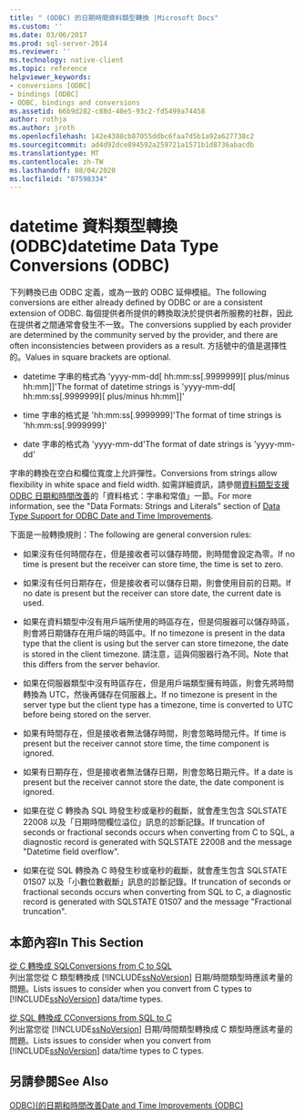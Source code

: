 ```yaml
---
title: " (ODBC) 的日期時間資料類型轉換 |Microsoft Docs"
ms.custom: ''
ms.date: 03/06/2017
ms.prod: sql-server-2014
ms.reviewer: ''
ms.technology: native-client
ms.topic: reference
helpviewer_keywords:
- conversions [ODBC]
- bindings [ODBC]
- ODBC, bindings and conversions
ms.assetid: 66b9d282-c88d-40e5-93c2-fd5499a74458
author: rothja
ms.author: jroth
ms.openlocfilehash: 142e4388cb87055ddbc6faa7d5b1a92a627738c2
ms.sourcegitcommit: ad4d92dce894592a259721a1571b1d8736abacdb
ms.translationtype: MT
ms.contentlocale: zh-TW
ms.lasthandoff: 08/04/2020
ms.locfileid: "87598334"
---
```

# <a name="datetime-data-type-conversions-odbc"></a><span data-ttu-id="7414d-102">datetime 資料類型轉換 (ODBC)</span><span class="sxs-lookup"><span data-stu-id="7414d-102">datetime Data Type Conversions (ODBC)</span></span>
  <span data-ttu-id="7414d-103">下列轉換已由 ODBC 定義，或為一致的 ODBC 延伸模組。</span><span class="sxs-lookup"><span data-stu-id="7414d-103">The following conversions are either already defined by ODBC or are a consistent extension of ODBC.</span></span> <span data-ttu-id="7414d-104">每個提供者所提供的轉換取決於提供者所服務的社群，因此在提供者之間通常會發生不一致。</span><span class="sxs-lookup"><span data-stu-id="7414d-104">The conversions supplied by each provider are determined by the community served by the provider, and there are often inconsistencies between providers as a result.</span></span> <span data-ttu-id="7414d-105">方括號中的值是選擇性的。</span><span class="sxs-lookup"><span data-stu-id="7414d-105">Values in square brackets are optional.</span></span>  
  
-   <span data-ttu-id="7414d-106">datetime 字串的格式為 'yyyy-mm-dd[ hh:mm:ss[.9999999][ plus/minus hh:mm]]'</span><span class="sxs-lookup"><span data-stu-id="7414d-106">The format of datetime strings is 'yyyy-mm-dd[ hh:mm:ss[.9999999][ plus/minus hh:mm]]'</span></span>  
  
-   <span data-ttu-id="7414d-107">time 字串的格式是 'hh:mm:ss[.9999999]'</span><span class="sxs-lookup"><span data-stu-id="7414d-107">The format of time strings is 'hh:mm:ss[.9999999]'</span></span>  
  
-   <span data-ttu-id="7414d-108">date 字串的格式為 'yyyy-mm-dd'</span><span class="sxs-lookup"><span data-stu-id="7414d-108">The format of date strings is 'yyyy-mm-dd'</span></span>  
  
 <span data-ttu-id="7414d-109">字串的轉換在空白和欄位寬度上允許彈性。</span><span class="sxs-lookup"><span data-stu-id="7414d-109">Conversions from strings allow flexibility in white space and field width.</span></span> <span data-ttu-id="7414d-110">如需詳細資訊，請參閱[資料類型支援 ODBC 日期和時間改善](data-type-support-for-odbc-date-and-time-improvements.md)的「資料格式：字串和常值」一節。</span><span class="sxs-lookup"><span data-stu-id="7414d-110">For more information, see the "Data Formats: Strings and Literals" section of [Data Type Support for ODBC Date and Time Improvements](data-type-support-for-odbc-date-and-time-improvements.md).</span></span>  
  
 <span data-ttu-id="7414d-111">下面是一般轉換規則：</span><span class="sxs-lookup"><span data-stu-id="7414d-111">The following are general conversion rules:</span></span>  
  
-   <span data-ttu-id="7414d-112">如果沒有任何時間存在，但是接收者可以儲存時間，則時間會設定為零。</span><span class="sxs-lookup"><span data-stu-id="7414d-112">If no time is present but the receiver can store time, the time is set to zero.</span></span>  
  
-   <span data-ttu-id="7414d-113">如果沒有任何日期存在，但是接收者可以儲存日期，則會使用目前的日期。</span><span class="sxs-lookup"><span data-stu-id="7414d-113">If no date is present but the receiver can store date, the current date is used.</span></span>  
  
-   <span data-ttu-id="7414d-114">如果在資料類型中沒有用戶端所使用的時區存在，但是伺服器可以儲存時區，則會將日期儲存在用戶端的時區中。</span><span class="sxs-lookup"><span data-stu-id="7414d-114">If no timezone is present in the data type that the client is using but the server can store timezone, the date is stored in the client timezone.</span></span> <span data-ttu-id="7414d-115">請注意，這與伺服器行為不同。</span><span class="sxs-lookup"><span data-stu-id="7414d-115">Note that this differs from the server behavior.</span></span>  
  
-   <span data-ttu-id="7414d-116">如果在伺服器類型中沒有時區存在，但是用戶端類型擁有時區，則會先將時間轉換為 UTC，然後再儲存在伺服器上。</span><span class="sxs-lookup"><span data-stu-id="7414d-116">If no timezone is present in the server type but the client type has a timezone, time is converted to UTC before being stored on the server.</span></span>  
  
-   <span data-ttu-id="7414d-117">如果有時間存在，但是接收者無法儲存時間，則會忽略時間元件。</span><span class="sxs-lookup"><span data-stu-id="7414d-117">If time is present but the receiver cannot store time, the time component is ignored.</span></span>  
  
-   <span data-ttu-id="7414d-118">如果有日期存在，但是接收者無法儲存日期，則會忽略日期元件。</span><span class="sxs-lookup"><span data-stu-id="7414d-118">If a date is present but the receiver cannot store the date, the date component is ignored.</span></span>  
  
-   <span data-ttu-id="7414d-119">如果在從 C 轉換為 SQL 時發生秒或毫秒的截斷，就會產生包含 SQLSTATE 22008 以及「日期時間欄位溢位」訊息的診斷記錄。</span><span class="sxs-lookup"><span data-stu-id="7414d-119">If truncation of seconds or fractional seconds occurs when converting from C to SQL, a diagnostic record is generated with SQLSTATE 22008 and the message "Datetime field overflow".</span></span>  
  
-   <span data-ttu-id="7414d-120">如果在從 SQL 轉換為 C 時發生秒或毫秒的截斷，就會產生包含 SQLSTATE 01S07 以及「小數位數截斷」訊息的診斷記錄。</span><span class="sxs-lookup"><span data-stu-id="7414d-120">If truncation of seconds or fractional seconds occurs when converting from SQL to C, a diagnostic record is generated with SQLSTATE 01S07 and the message "Fractional truncation".</span></span>  
  
## <a name="in-this-section"></a><span data-ttu-id="7414d-121">本節內容</span><span class="sxs-lookup"><span data-stu-id="7414d-121">In This Section</span></span>  
 [<span data-ttu-id="7414d-122">從 C 轉換成 SQL</span><span class="sxs-lookup"><span data-stu-id="7414d-122">Conversions from C to SQL</span></span>](datetime-data-type-conversions-from-c-to-sql.md)  
 <span data-ttu-id="7414d-123">列出當您從 C 類型轉換成 [!INCLUDE[ssNoVersion](../../includes/ssnoversion-md.md)] 日期/時間類型時應該考量的問題。</span><span class="sxs-lookup"><span data-stu-id="7414d-123">Lists issues to consider when you convert from C types to [!INCLUDE[ssNoVersion](../../includes/ssnoversion-md.md)] data/time types.</span></span>  
  
 [<span data-ttu-id="7414d-124">從 SQL 轉換成 C</span><span class="sxs-lookup"><span data-stu-id="7414d-124">Conversions from SQL to C</span></span>](datetime-data-type-conversions-from-sql-to-c.md)  
 <span data-ttu-id="7414d-125">列出當您從 [!INCLUDE[ssNoVersion](../../includes/ssnoversion-md.md)] 日期/時間類型轉換成 C 類型時應該考量的問題。</span><span class="sxs-lookup"><span data-stu-id="7414d-125">Lists issues to consider when you convert from [!INCLUDE[ssNoVersion](../../includes/ssnoversion-md.md)] data/time types to C types.</span></span>  
  
## <a name="see-also"></a><span data-ttu-id="7414d-126">另請參閱</span><span class="sxs-lookup"><span data-stu-id="7414d-126">See Also</span></span>  
 [<span data-ttu-id="7414d-127">ODBC&#41;&#40;的日期和時間改善</span><span class="sxs-lookup"><span data-stu-id="7414d-127">Date and Time Improvements &#40;ODBC&#41;</span></span>](date-and-time-improvements-odbc.md)  
  
  
